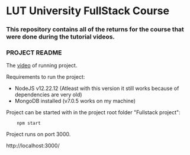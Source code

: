 # LUT University FullStack Course 

### This repository contains all of the returns for the course that were done during the tutorial videos. 

### PROJECT README
The [video](https://www.youtube.com/watch?v=u1t9ES1Oxuo) of running project.

Requirements to run the project:
- NodeJS v12.22.12 (Atleast with this version it still works because of dependencies are very old)
- MongoDB installed (v7.0.5 works on my machine)
  
Project can be started with in the project root folder "Fullstack project": 
```
    npm start
```
Project runs on port 3000.

http://localhost:3000/
